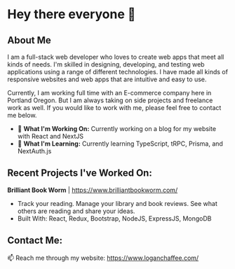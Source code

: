 # Hey there everyone 👋

## About Me

I am a full-stack web developer who loves to create web apps that meet all kinds of needs. I'm skilled in designing, developing, and testing web applications using a range of different technologies. I have made all kinds of responsive websites and web apps that are intuitive and easy to use.

Currently, I am working full time with an E-commerce company here in Portland Oregon. But I am always taking on side projects and freelance work as well. If you would like to work with me, please feel free to contact me below.
- :wrench: **What I'm Working On:** Currently working on a blog for my website with React and NextJS
- :seedling: **What I'm Learning:** Currently learning TypeScript, tRPC, Prisma, and NextAuth.js

## Recent Projects I've Worked On:

**Brilliant Book Worm** | https://www.brilliantbookworm.com/
- Track your reading. Manage your library and book reviews. See what others are reading and share your ideas.
- Built With: React, Redux, Bootstrap, NodeJS, ExpressJS, MongoDB


## Contact Me:
📫  Reach me through my website: https://www.loganchaffee.com/
